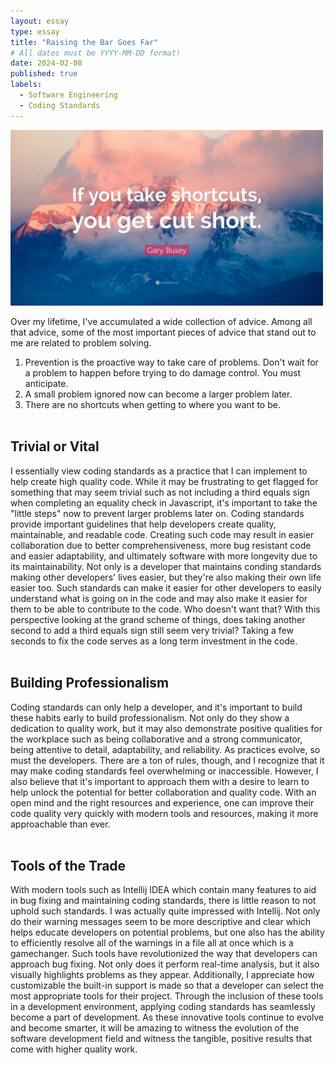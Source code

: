 ```yaml
---
layout: essay
type: essay
title: "Raising the Bar Goes Far"
# All dates must be YYYY-MM-DD format!
date: 2024-02-08
published: true
labels:
  - Software Engineering
  - Coding Standards
---
```


<img width="500px" class="rounded float-start pe-4" src="../img/coding_standards/shortcuts.jpg">

Over my lifetime, I've accumulated a wide collection of advice. Among all that advice, some of the most important pieces of advice that stand out to me are related to problem solving.<br>
1. Prevention is the proactive way to take care of problems. Don't wait for a problem to happen before trying to do damage control. You must anticipate.<br>
2. A small problem ignored now can become a larger problem later.<br>
3. There are no shortcuts when getting to where you want to be.<br><br>

## Trivial or Vital<br>
I essentially view coding standards as a practice that I can implement to help create high quality code.  While it may be frustrating to get flagged for something that may seem trivial such as not including a third equals sign when completing an equality check in Javascript, it's important to take the "little steps" now to prevent larger problems later on. Coding standards provide important guidelines that help developers create quality, maintainable, and readable code. Creating such code may result in easier collaboration due to better comprehensiveness, more bug resistant code and easier adaptability, and ultimately software with more longevity due to its maintainability. Not only is a developer that maintains conding standards making other developers' lives easier, but they're also making their own life easier too. Such standards can make it easier for other developers to easily understand what is going on in the code and may also make it easier for them to be able to contribute to the code. Who doesn't want that? With this perspective looking at the grand scheme of things, does taking another second to add a third equals sign still seem very trivial? Taking a few seconds to fix the code serves as a long term investment in the code. <br><br>

## Building Professionalism<br>
Coding standards can only help a developer, and it's important to build these habits early to build professionalism. Not only do they show a dedication to quality work, but it may also demonstrate positive qualities for the workplace such as being collaborative and a strong communicator, being attentive to detail, adaptability, and reliability. As practices evolve, so must the developers. There are a ton of rules, though, and I recognize that it may make coding standards feel overwhelming or inaccessible. However, I also believe that it's important to approach them with a desire to learn to help unlock the potential for better collaboration and quality code. With an open mind and the right resources and experience, one can improve their code quality very quickly with modern tools and resources, making it more approachable than ever.<br><br> 

## Tools of the Trade<br>
With modern tools such as Intellij IDEA which contain many features to aid in bug fixing and maintaining coding standards, there is little reason to not uphold such standards. I was actually quite impressed with Intellij. Not only do their warning messages seem to be more descriptive and clear which helps educate developers on potential problems, but one also has the ability to efficiently resolve all of the warnings in a file all at once which is a gamechanger. Such tools have revolutionized the way that developers can approach bug fixing. Not only does it perform real-time analysis, but it also visually highlights problems as they appear. Additionally, I appreciate how customizable the built-in support is made so that a developer can select the most appropriate tools for their project. Through the inclusion of these tools in a development environment, applying coding standards has seamlessly become a part of development. As these innovative tools continue to evolve and become smarter, it will be amazing to witness the evolution of the software development field and witness the tangible, positive results that come with higher quality work.
